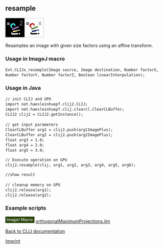 ## resample
![Image](images/mini_clij2_logo.png)![Image](images/mini_clijx_logo.png)

Resamples an image with given size factors using an affine transform.

### Usage in ImageJ macro
```
Ext.CLIJx_resample(Image source, Image destination, Number factorX, Number factorY, Number factorZ, Boolean linearInterpolation);
```


### Usage in Java
```
// init CLIJ and GPU
import net.haesleinhuepf.clij2.CLIJ;
import net.haesleinhuepf.clij.clearcl.ClearCLBuffer;
CLIJ2 clij2 = CLIJ2.getInstance();

// get input parameters
ClearCLBuffer arg1 = clij2.push(arg1ImagePlus);
ClearCLBuffer arg2 = clij2.push(arg2ImagePlus);
float arg3 = 1.0;
float arg4 = 2.0;
float arg5 = 3.0;
```

```
// Execute operation on GPU
clij2.resample(clij, arg1, arg2, arg3, arg4, arg5, arg6);
```

```
//show result

// cleanup memory on GPU
clij2.release(arg1);
clij2.release(arg2);
```




### Example scripts
<a href="https://github.com/clij/clij-advanced-filters/blob/master/src/main/macro/"><img src="images/language_macro.png" height="20"/></a> [orthogonalMaximumProjections.ijm](https://github.com/clij/clij-advanced-filters/blob/master/src/main/macro/orthogonalMaximumProjections.ijm)  


[Back to CLIJ documentation](https://clij.github.io/)

[Imprint](https://clij.github.io/imprint)
